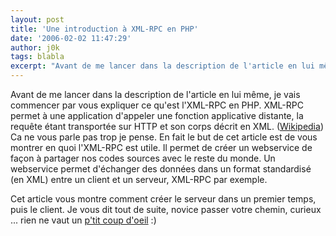 ```yaml
---
layout: post
title: 'Une introduction à XML-RPC en PHP'
date: '2006-02-02 11:47:29'
author: j0k
tags: blabla
excerpt: "Avant de me lancer dans la description de l'article en lui même, je vais commencer par vous expliquer ce qu'est l'XML-RPC en PHP. XML-RPC permet à une application d'appeler une fonction applicative distante, la requête étant transportée sur HTTP et son corps décrit en XML. ([Wikipedia](http://fr.wikipedia.org/wiki/XML-RPC))     \nCa ne vous parle pas trop      …"
---
```


Avant de me lancer dans la description de l'article en lui même, je vais commencer par vous expliquer ce qu'est l'XML-RPC en PHP. XML-RPC permet à une application d'appeler une fonction applicative distante, la requête étant transportée sur HTTP et son corps décrit en XML. ([Wikipedia](http://fr.wikipedia.org/wiki/XML-RPC))
Ca ne vous parle pas trop je pense. En fait le but de cet article est de vous montrer en quoi l'XML-RPC est utile. Il permet de créer un webservice de façon à partager nos codes sources avec le reste du monde. Un webservice permet d'échanger des données dans un format standardisé (en XML) entre un client et un serveur, XML-RPC par exemple.

Cet article vous montre comment créer le serveur dans un premier temps, puis le client.   Je vous dit tout de suite, novice passer votre chemin, curieux ... rien ne vaut un [p'tit coup d'oeil](http://www.phpit.net/article/introduction-xml-rpc-php/1/) :)
